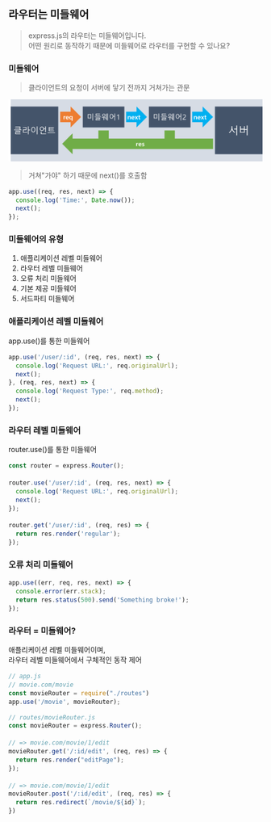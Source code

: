 ## 라우터는 미들웨어
> express.js의 라우터는 미들웨어입니다.    
> 어떤 원리로 동작하기 때문에 미들웨어로 라우터를 구현할 수 있나요?

### 미들웨어
> 클라이언트의 요청이 서버에 닿기 전까지 거쳐가는 관문   

<img src="../img/middleware.png" alt="" width="1000px"/>

> 거쳐"가야" 하기 때문에 next()를 호출함
```javascript
app.use((req, res, next) => {
  console.log('Time:', Date.now());
  next();
});
```

### 미들웨어의 유형
1. 애플리케이션 레벨 미들웨어
2. 라우터 레벨 미들웨어
3. 오류 처리 미들웨어
4. 기본 제공 미들웨어
5. 서드파티 미들웨어

### 애플리케이션 레벨 미들웨어
app.use()를 통한 미들웨어
```javascript
app.use('/user/:id', (req, res, next) => {
  console.log('Request URL:', req.originalUrl);
  next();
}, (req, res, next) => {
  console.log('Request Type:', req.method);
  next();
});
```

### 라우터 레벨 미들웨어
router.use()를 통한 미들웨어
```javascript
const router = express.Router();

router.use('/user/:id', (req, res, next) => {
  console.log('Request URL:', req.originalUrl);
  next();
});

router.get('/user/:id', (req, res) => {
  return res.render('regular');
});
```

### 오류 처리 미들웨어
```javascript
app.use((err, req, res, next) => {
  console.error(err.stack);
  return res.status(500).send('Something broke!');
});
```

### 라우터 = 미들웨어?
애플리케이션 레벨 미들웨어이며,   
라우터 레벨 미들웨어에서 구체적인 동작 제어
```javascript
// app.js
// movie.com/movie
const movieRouter = require("./routes")
app.use('/movie', movieRouter);
```
```javascript
// routes/movieRouter.js
const movieRouter = express.Router();

// => movie.com/movie/1/edit
movieRouter.get('/:id/edit', (req, res) => {
  return res.render("editPage");
});

// => movie.com/movie/1/edit
movieRouter.post('/:id/edit', (req, res) => {
  return res.redirect(`/movie/${id}`);
})
```
